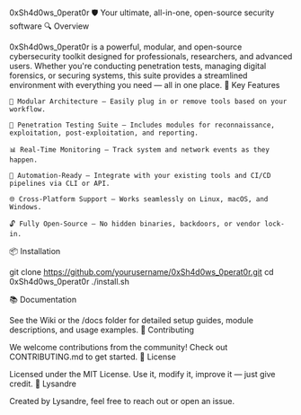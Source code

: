 0xSh4d0ws_0perat0r
🛡️ Your ultimate, all-in-one, open-source security software
🔍 Overview

0xSh4d0ws_0perat0r is a powerful, modular, and open-source cybersecurity toolkit designed for professionals, researchers, and advanced users. Whether you're conducting penetration tests, managing digital forensics, or securing systems, this suite provides a streamlined environment with everything you need — all in one place.
🚀 Key Features

    🧩 Modular Architecture — Easily plug in or remove tools based on your workflow.

    🔐 Penetration Testing Suite — Includes modules for reconnaissance, exploitation, post-exploitation, and reporting.

    📊 Real-Time Monitoring — Track system and network events as they happen.

    🧠 Automation-Ready — Integrate with your existing tools and CI/CD pipelines via CLI or API.

    🌐 Cross-Platform Support — Works seamlessly on Linux, macOS, and Windows.

    🔓 Fully Open-Source — No hidden binaries, backdoors, or vendor lock-in.

📦 Installation

git clone https://github.com/yourusername/0xSh4d0ws_0perat0r.git
cd 0xSh4d0ws_0perat0r
./install.sh

📚 Documentation

See the Wiki or the /docs folder for detailed setup guides, module descriptions, and usage examples.
🤝 Contributing

We welcome contributions from the community! Check out CONTRIBUTING.md to get started.
📜 License

Licensed under the MIT License. Use it, modify it, improve it — just give credit.
👤 Lysandre

Created by Lysandre, feel free to reach out or open an issue.
